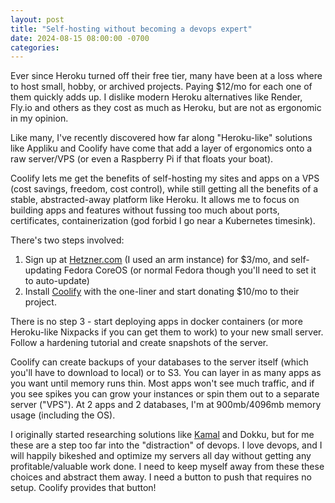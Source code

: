 ```yaml
---
layout: post
title: "Self-hosting without becoming a devops expert"
date: 2024-08-15 08:00:00 -0700
categories:
---
```


Ever since Heroku turned off their free tier, many have been at a loss where to host small, hobby, or archived projects. Paying $12/mo for each one of them quickly adds up. I dislike modern Heroku alternatives like Render, Fly.io and others as they cost as much as Heroku, but are not as ergonomic in my opinion. 

Like many, I've recently discovered how far along "Heroku-like" solutions like Appliku and Coolify have come that add a layer of ergonomics onto a raw server/VPS (or even a Raspberry Pi if that floats your boat). 

Coolify lets me get the benefits of self-hosting my sites and apps on a VPS (cost savings, freedom, cost control), while still getting all the benefits of a stable, abstracted-away platform like Heroku. It allows me to focus on building apps and features without fussing too much about ports, certificates, containerization (god forbid I go near a Kubernetes timesink). 

There's two steps involved:

1.  Sign up at [Hetzner.com](https://hetzner.com) (I used an arm instance) for $3/mo, and self-updating Fedora CoreOS (or normal Fedora though you'll need to set it to auto-update)
2.  Install [Coolify](https://coolify.io/self-hosted) with the one-liner and start donating $10/mo to their project.

There is no step 3 - start deploying apps in docker containers (or more Heroku-like Nixpacks if you can get them to work) to your new small server. Follow a hardening tutorial and create snapshots of the server.

Coolify can create backups of your databases to the server itself (which you'll have to download to local) or to S3. You can layer in as many apps as you want until memory runs thin. Most apps won't see much traffic, and if you see spikes you can grow your instances or spin them out to a separate server ("VPS"). At 2 apps and 2 databases, I'm at 900mb/4096mb memory usage (including the OS).

I originally started researching solutions like [Kamal](https://kamal-deploy.org/) and Dokku, but for me these are a step too far into the "distraction" of devops. I love devops, and I will happily bikeshed and optimize my servers all day without getting any profitable/valuable work done. I need to keep myself away from these these choices and abstract them away. I need a button to push that requires no setup. Coolify provides that button!
